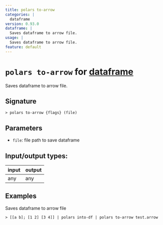 ```yaml
---
title: polars to-arrow
categories: |
  dataframe
version: 0.93.0
dataframe: |
  Saves dataframe to arrow file.
usage: |
  Saves dataframe to arrow file.
feature: default
---
```

<!-- This file is automatically generated. Please edit the command in https://github.com/nushell/nushell instead. -->

# `polars to-arrow` for [dataframe](/commands/categories/dataframe.md)

<div class='command-title'>Saves dataframe to arrow file.</div>

## Signature

```> polars to-arrow {flags} (file)```

## Parameters

 -  `file`: file path to save dataframe


## Input/output types:

| input | output |
| ----- | ------ |
| any   | any    |

## Examples

Saves dataframe to arrow file
```nu
> [[a b]; [1 2] [3 4]] | polars into-df | polars to-arrow test.arrow

```

